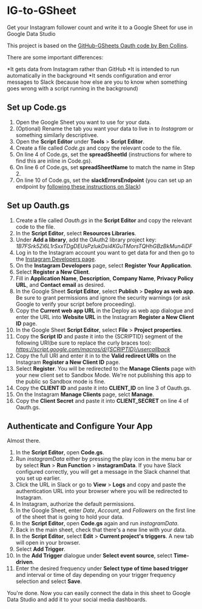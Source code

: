 # IG-to-GSheet
Get your Instagram follower count and write it to a Google Sheet for use in Google Data Studio

This project is based on the [GitHub-GSheets Oauth code by Ben Collins](https://www.benlcollins.com/apps-script/oauth-github/).

There are some important differences:

*It gets data from Instagram rather than GitHub
*It is intended to run automatically in the background
*It sends configuration and error messages to Slack (because how else are you to know when something goes wrong with a script running in the background)

## Set up Code.gs

1. Open the Google Sheet you want to use for your data.
2. (Optional) Rename the tab you want your data to live in to *Instagram* or something similarly descriptivee.
3. Open the **Script Editor** under **Tools** > **Script Editor**.
4. Create a file called *Code.gs* and copy the relevant code to the file.
5. On line 4 of Code.gs, set the **spreadSheetId** (instructions for where to find this are inline in Code.gs).
6. On line 6 of Code.gs, set **spreadSheetName** to match the name in Step 2.
7. On line 10 of Code.gs, set the **slackErrorsEndpoint** (you can set up an endpoint by [following these instructions on Slack](https://api.slack.com/incoming-webhooks))

## Set up Oauth.gs
1. Create a file called *Oauth.gs* in the **Script Editor** and copy the relevant code to the file.
2. In the **Script Editor**, select **Resources Libraries**.
3. Under **Add a library**, add the OAuth2 library project key: *1B7FSrk5Zi6L1rSxxTDgDEUsPzlukDsi4KGuTMorsTQHhGBzBkMun4iDF*
4. Log in to the Instagram account you want to get data for and then go to the [Instagram Developers page](https://www.instagram.com/developer/).
5. On the **Instagram Developers** page, select **Register Your Application**.
6. Select **Register a New Client**.
7. Fill in **Application Name**, **Description**, **Company Name**, **Privacy Policy URL**, and **Contact email** as desired.
8. In the Google Sheet **Script Editor**, select **Publish** > **Deploy as web app**. Be sure to grant permissions and ignore the security warnings (or ask Google to verify your script before proceeding).
8. Copy the **Current web app URL** in the Deploy as web app dialogue and enter the URL into **Website URL** in the Instagram **Register a New Client ID** page.
10. In the Google Sheet **Script Editor**, select **File** > **Project properties**.
11. Copy the **Script ID** and paste it into the {SCRIPTID} segment of the following URI(be sure to replace the curly braces too): *https://script.google.com/macros/d/{SCRIPTID}/usercallback*
12. Copy the full URI and enter it in to the **Valid redirect URIs** on the Instagram **Register a New Client ID** page.
13. Select **Register**. You will be redirected to the **Manage Clients** page with your new client set to Sandbox Mode. We're not publishing this app to the public so Sandbox mode is fine.
14. Copy the **CLIENT ID** and paste it into **CLIENT_ID** on line 3 of Oauth.gs.
15. On the Instagram **Manage Clients** page, selct **Manage**.
16. Copy the **Client Secret** and paste it into **CLIENT_SECRET** on line 4 of Oauth.gs.

## Authenticate and Configure Your App
Almost there.
1. In the **Script Editor**, open **Code.gs**.
2. Run *instagramData* either by pressing the play icon in the menu bar or by select **Run** > **Run Function** > **instagramData**. If you have Slack configured correctly, you will get a message in the Slack channel that you set up earlier.
3. Click the URL in Slack or go to **View** > **Logs** and copy and paste the authentication URL into your browser where you will be redirected to Instagram.
4. In Instagram, authorize the default permissions.
5. In the Google Sheet, enter *Date*, *Account*, and *Followers* on the first line of the sheet that is going to hold your data.
6. In the **Script Editor**, open **Code.gs** again and run *instagramData*.
7. Back in the main sheet, check that there's a new line with your data.
8. In the **Script Editor**, select **Edit** > **Current project's triggers**. A new tab will open in your browser.
9. Select **Add Trigger**.
10. In the **Add Trigger** dialogue under **Select event source**, select **Time-driven**.
11. Enter the desired frequency under **Select type of time based trigger** and interval or time of day depending on your trigger frequency selection and select **Save**.

You're done. Now you can easily connect the data in this sheet to Google Data Studio and add it to your social media dashboards.
